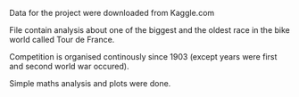 Data for the project were downloaded from Kaggle.com
 
File contain analysis about one of the biggest and the oldest race in the bike world called Tour de France. 

Competition is organised continously since 1903 (except years were first and second world war occured). 

Simple maths analysis and plots were done. 

